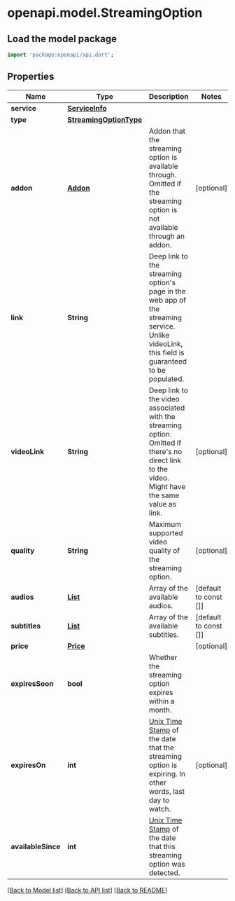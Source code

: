 # openapi.model.StreamingOption

## Load the model package
```dart
import 'package:openapi/api.dart';
```

## Properties
Name | Type | Description | Notes
------------ | ------------- | ------------- | -------------
**service** | [**ServiceInfo**](ServiceInfo.md) |  | 
**type** | [**StreamingOptionType**](StreamingOptionType.md) |  | 
**addon** | [**Addon**](Addon.md) | Addon that the streaming option is available through. Omitted if the streaming option is not available through an addon.  | [optional] 
**link** | **String** | Deep link to the streaming option's page in the web app of the streaming service. Unlike videoLink, this field is guaranteed to be populated.  | 
**videoLink** | **String** | Deep link to the video associated with the streaming option. Omitted if there's no direct link to the video. Might have the same value as link.  | [optional] 
**quality** | **String** | Maximum supported video quality of the streaming option. | [optional] 
**audios** | [**List<Locale>**](Locale.md) | Array of the available audios. | [default to const []]
**subtitles** | [**List<Subtitle>**](Subtitle.md) | Array of the available subtitles. | [default to const []]
**price** | [**Price**](Price.md) |  | [optional] 
**expiresSoon** | **bool** | Whether the streaming option expires within a month. | 
**expiresOn** | **int** | [Unix Time Stamp](https://www.unixtimestamp.com/) of the date that the streaming option is expiring. In other words, last day to watch.  | [optional] 
**availableSince** | **int** | [Unix Time Stamp](https://www.unixtimestamp.com/) of the date that this streaming option was detected.  | 

[[Back to Model list]](../README.md#documentation-for-models) [[Back to API list]](../README.md#documentation-for-api-endpoints) [[Back to README]](../README.md)


